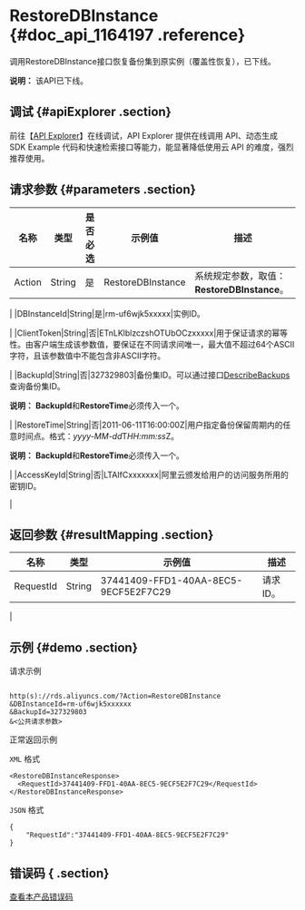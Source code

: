 # RestoreDBInstance {#doc_api_1164197 .reference}

调用RestoreDBInstance接口恢复备份集到原实例（覆盖性恢复），已下线。

**说明：** 该API已下线。

## 调试 {#apiExplorer .section}

前往【[API Explorer](https://api.aliyun.com/#product=Rds&api=RestoreDBInstance)】在线调试，API Explorer 提供在线调用 API、动态生成 SDK Example 代码和快速检索接口等能力，能显著降低使用云 API 的难度，强烈推荐使用。

## 请求参数 {#parameters .section}

|名称|类型|是否必选|示例值|描述|
|--|--|----|---|--|
|Action|String|是|RestoreDBInstance|系统规定参数，取值：**RestoreDBInstance**。

 |
|DBInstanceId|String|是|rm-uf6wjk5xxxxx|实例ID。

 |
|ClientToken|String|否|ETnLKlblzczshOTUbOCzxxxxx|用于保证请求的幂等性。由客户端生成该参数值，要保证在不同请求间唯一，最大值不超过64个ASCII字符，且该参数值中不能包含非ASCII字符。

 |
|BackupId|String|否|327329803|备份集ID。可以通过接口[DescribeBackups](~~26273~~l)查询备份集ID。

 **说明：** **BackupId**和**RestoreTime**必须传入一个。

 |
|RestoreTime|String|否|2011-06-11T16:00:00Z|用户指定备份保留周期内的任意时间点。格式：*yyyy-MM-dd*T*HH:mm:ss*Z。

 **说明：** **BackupId**和**RestoreTime**必须传入一个。

 |
|AccessKeyId|String|否|LTAIfCxxxxxxx|阿里云颁发给用户的访问服务所用的密钥ID。

 |

## 返回参数 {#resultMapping .section}

|名称|类型|示例值|描述|
|--|--|---|--|
|RequestId|String|37441409-FFD1-40AA-8EC5-9ECF5E2F7C29|请求ID。

 |

## 示例 {#demo .section}

请求示例

``` {#request_demo}

http(s)://rds.aliyuncs.com/?Action=RestoreDBInstance
&DBInstanceId=rm-uf6wjk5xxxxxx
&BackupId=327329803
&<公共请求参数>

```

正常返回示例

`XML` 格式

``` {#xml_return_success_demo}
<RestoreDBInstanceResponse>
  <RequestId>37441409-FFD1-40AA-8EC5-9ECF5E2F7C29</RequestId>
</RestoreDBInstanceResponse>

```

`JSON` 格式

``` {#json_return_success_demo}
{
	"RequestId":"37441409-FFD1-40AA-8EC5-9ECF5E2F7C29"
}
```

## 错误码 { .section}

[查看本产品错误码](https://error-center.aliyun.com/status/product/Rds)


